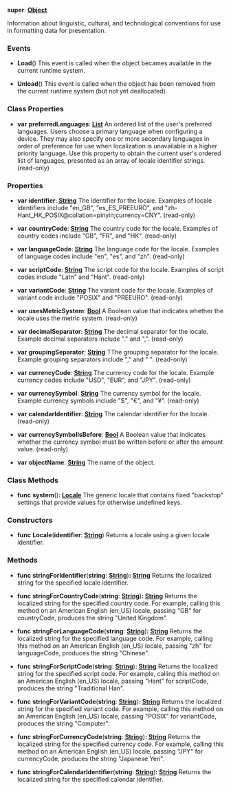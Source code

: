 **super**: **[Object](../gravity/object.md)**

Information about linguistic, cultural, and technological conventions for use in formatting data for presentation.

### Events

* **Load**()
This event is called when the object becames available in the current runtime system.

* **Unload**()
This event is called when the object has been removed from the current runtime system (but not yet deallocated).



### Class Properties

* **var** **preferredLanguages**: **[List](../gravity/list.md)**
An ordered list of the user's preferred languages. Users choose a primary language when configuring a device. They may also specify one or more secondary languages in order of preference for use when localization is unavailable in a higher priority language. Use this property to obtain the current user's ordered list of languages, presented as an array of locale identifier strings. \(read-only\)



### Properties

* **var** **identifier**: **[String](../gravity/string.md)**
The identifier for the locale. Examples of locale identifiers include "en_GB", "es_ES_PREEURO", and "zh-Hant_HK_POSIX@collation=pinyin;currency=CNY". \(read-only\)

* **var** **countryCode**: **[String](../gravity/string.md)**
The country code for the locale. Examples of country codes include "GB", "FR", and "HK". \(read-only\)

* **var** **languageCode**: **[String](../gravity/string.md)**
The language code for the locale. Examples of language codes include "en", "es", and "zh". \(read-only\)

* **var** **scriptCode**: **[String](../gravity/string.md)**
The script code for the locale. Examples of script codes include "Latn" and "Hant". \(read-only\)

* **var** **variantCode**: **[String](../gravity/string.md)**
The variant code for the locale. Examples of variant code include "POSIX" and "PREEURO". \(read-only\)

* **var** **usesMetricSystem**: **[Bool](../gravity/bool.md)**
A Boolean value that indicates whether the locale uses the metric system. \(read-only\)

* **var** **decimalSeparator**: **[String](../gravity/string.md)**
The decimal separator for the locale. Example decimal separators include "." and ",". \(read-only\)

* **var** **groupingSeparator**: **[String](../gravity/string.md)**
TThe grouping separator for the locale. Example grouping separators include "," and " ". \(read-only\)

* **var** **currencyCode**: **[String](../gravity/string.md)**
The currency code for the locale. Example currency codes include "USD", "EUR", and "JPY". \(read-only\)

* **var** **currencySymbol**: **[String](../gravity/string.md)**
The currency symbol for the locale. Example currency symbols include "$", "€", and "¥". \(read-only\)

* **var** **calendarIdentifier**: **[String](../gravity/string.md)**
The calendar identifier for the locale. \(read-only\)

* **var** **currencySymbolIsBefore**: **[Bool](../gravity/bool.md)**
A Boolean value that indicates whether the currency symbol must be written before or after the amount value. \(read-only\)

* **var** **objectName**: **[String](../gravity/string.md)**
The name of the object.



### Class Methods

* **func** **system**()<strong>: [Locale](Locale.md)</strong> 
The generic locale that contains fixed "backstop" settings that provide values for otherwise undefined keys.



### Constructors

* **func** **Locale**(**identifier**: **[String](../gravity/string.md)**)
Returns a locale using a given locale identifier.



### Methods

* **func** **stringForIdentifier**(**string**: **[String](../gravity/string.md)**)<strong>: [String](../gravity/string.md)</strong> 
Returns the localized string for the specified locale identifier.

* **func** **stringForCountryCode**(**string**: **[String](../gravity/string.md)**)<strong>: [String](../gravity/string.md)</strong> 
Returns the localized string for the specified country code. For example, calling this method on an American English (en_US) locale, passing "GB" for countryCode, produces the string "United Kingdom".

* **func** **stringForLanguageCode**(**string**: **[String](../gravity/string.md)**)<strong>: [String](../gravity/string.md)</strong> 
Returns the localized string for the specified language code. For example, calling this method on an American English (en_US) locale, passing "zh" for languageCode, produces the string "Chinese".

* **func** **stringForScriptCode**(**string**: **[String](../gravity/string.md)**)<strong>: [String](../gravity/string.md)</strong> 
Returns the localized string for the specified script code. For example, calling this method on an American English (en_US) locale, passing "Hant" for scriptCode, produces the string "Traditional Han".

* **func** **stringForVariantCode**(**string**: **[String](../gravity/string.md)**)<strong>: [String](../gravity/string.md)</strong> 
Returns the localized string for the specified variant code. For example, calling this method on an American English (en_US) locale, passing "POSIX" for variantCode, produces the string "Computer".

* **func** **stringForCurrencyCode**(**string**: **[String](../gravity/string.md)**)<strong>: [String](../gravity/string.md)</strong> 
Returns the localized string for the specified currency code. For example, calling this method on an American English (en_US) locale, passing "JPY" for currencyCode, produces the string "Japanese Yen".

* **func** **stringForCalendarIdentifier**(**string**: **[String](../gravity/string.md)**)<strong>: [String](../gravity/string.md)</strong> 
Returns the localized string for the specified calendar identifier.





